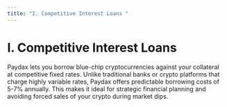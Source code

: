 ```yaml
---
title: "I. Competitive Interest Loans "
---
```


I. Competitive Interest Loans
=============================

Paydax lets you borrow blue-chip cryptocurrencies against your collateral at competitive fixed rates. Unlike traditional banks or crypto platforms that charge highly variable rates, Paydax offers predictable borrowing costs of 5-7% annually. This makes it ideal for strategic financial planning and avoiding forced sales of your crypto during market dips.

